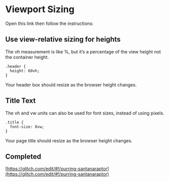 # Viewport Sizing

Open this link then follow the instructions:



## Use view-relative sizing for heights

The vh measurement is like %, but it’s a percentage
of the view height not the container height.

```
.header {
  height: 60vh;
}
```

Your header box should resize as the browser height changes.

## Title Text

The vh and vw units can also be used
for font sizes, instead of using pixels.

```
.title {
  font-size: 8vw;
}
```

Your page title should resize as the browser height changes.


## Completed

[https://glitch.com/edit/#!/purring-santanaraptor](https://glitch.com/edit/#!/purring-santanaraptor)